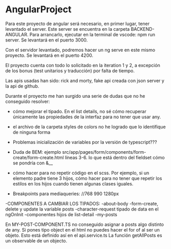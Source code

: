 # AngularProject

Para este proyecto de angular será necesario, en primer lugar, tener levantado el server. Este server se encuentra en la carpeta BACKEND-ANGULAR. Para arrancarlo, ejecutar en la terminal de vscode: npm run server. Se levantará en el puerto 3000.

Con el servidor levantado, podremos hacer un ng serve en este mismo proyecto. Se levantará en el puerto 4200.

El proyecto cuenta con todo lo solicitado en la iteration 1 y 2, a excepción de los bonus (test unitarios y traducción) por falta de tiempo.

Las apis usadas han sido: rick and morty, fake api creada con json server y la api de github.

Durante el proyecto me han surgido una serie de dudas que no he conseguido resolver:

- cómo mejorar el tipado. En el list details, no sé cómo recuperar únicamente las propiedades de la interfaz para no tener que usar any.
- el archivo de la carpeta styles de colors no he logrado que lo identifique de ninguna forma
- Problemas inicialización de variables por la versión de typescript???
- Duda de BEM: ejemplo src/app/pages/form/components/form-create/form-create.html líneas 3-6. lo que está dentro del fieldset cómo se pondría con &__
- cómo hacer para no repetir código en el scss. Por ejemplo, si un elemento padre tiene 3 hijos, cómo hacer para no tener que repetir los estilos en los hijos cuando tienen algunas clases iguales.

- Breakpoints para mediaqueries: //768 990 1280px

-COMPONENTES A CAMBIAR LOS TIPADOS:
-about-body
-form-create, delete y update la variable posts
-character-request tipado de data en el ngOnInit
-componentes hijos de list-detail
-my-posts

En MY-POST-COMPONENT.TS no conseguido asignar a posts algo distinto de any. Si pones tipo object en el html no puedes hacer el for of al ser un objeto. Esto está definido así en el api.service.ts La función getAllPosts es un observable de un objecto.